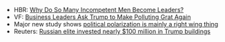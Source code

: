 * HBR: [Why Do So Many Incompetent Men Become Leaders?](https://hbr.org/2013/08/why-do-so-many-incompetent-men)
* VF: [Business Leaders Ask Trump to Make Polluting Grat Again](http://www.vanityfair.com/news/2017/02/business-leaders-politely-ask-the-president-to-let-them-start-polluting-again)
* Major new study shows [political polarization is mainly a right wing thing](http://news.wgbh.org/2017/03/15/politics-government/major-new-study-shows-political-polarization-mainly-right-wing)
* Reuters: [Russian elite invested nearly $100 million in Trump buildings](http://mobile.reuters.com/article/idUSKBN16O2F6)
